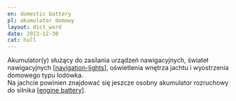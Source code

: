 ```yaml
---
en: domestic battery
pl: akumulator domowy
layout: dict_word
date: 2013-12-30
cat: hull
---
```


Akumulator(y) służący do zasilania urządzeń nawigacyjnych, świateł nawigacyjnych [[navigation-lights](/dict/navigation-lights.html)], 
oświetlenia wnętrza jachtu i wyostrzenia domowego typu lodówka.  
Na jachcie powinien znajdować się jeszcze osobny akumulator rozruchowy do silnika [[engine battery](/dict/engine-battery.html)].